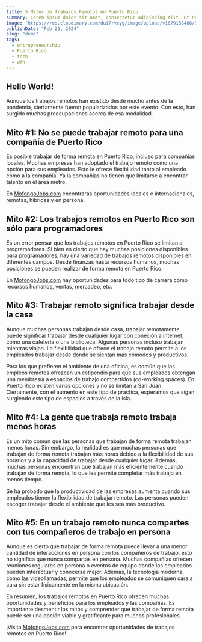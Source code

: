 ```yaml
---
title: 5 Mitos de Trabajos Remotos en Puerto Rico
summary: Lorem ipsum dolor sit amet, consectetur adipiscing elit. Ut non lorem diam. Quisque vulputate nibh sodales eros pretium tincidunt. Aenean porttitor efficitur convallis. Nulla sagittis finibus convallis. Phasellus in fermentum quam, eu egestas tortor. Maecenas ac mollis leo. Integer maximus eu nisl vel sagittis.
image: "https://res.cloudinary.com/dui7rveyg/image/upload/v1679158486/5_Mitos_de_Trabajos_Remotos_en_Puerto_Rico_96dbdcf500.png"
publishDate: "Feb 23, 2024"
slug: "demo"
tags:
  - entrepreneurship
  - Puerto Rico
  - tech
  - wfh
---
```


## Hello World!

Aunque los trabajos remotos han existido desde mucho antes de la pandemia, ciertamente fueron popularizados por este evento. Con esto, han surgido muchas preocupaciones acerca de esa modalidad.

## Mito #1: No se puede trabajar remoto para una compañía de Puerto Rico

Es posible trabajar de forma remota en Puerto Rico, incluso para compañías locales. Muchas empresas han adoptado el trabajo remoto como una opción para sus empleados. Esto le ofrece flexibilidad tanto al empleado como a la compañía. Ya la compañías no tienen que limitarse a encontrar talento en el área metro.

En [MofongoJobs.com](http://mofongojobs.com/) encontrarás oportunidades locales e internacionales, remotas, híbridas y en persona.

## Mito #2: Los trabajos remotos en Puerto Rico son sólo para programadores

Es un error pensar que los trabajos remotos en Puerto Rico se limitan a programadores. Si bien es cierto que hay muchas posiciones disponibles para programadores, hay una variedad de trabajos remotos disponibles en diferentes campos. Desde finanzas hasta recursos humanos, muchas posiciones se pueden realizar de forma remota en Puerto Rico.

En [MofongoJobs.com](http://mofongojobs.com/) hay oportunidades para todo tipo de carrera como recursos humanos, ventas, mercadeo, etc.

## Mito #3: Trabajar remoto significa trabajar desde la casa

Aunque muchas personas trabajan desde casa, trabajar remotamente puede significar trabajar desde cualquier lugar con conexión a internet, como una cafetería o una biblioteca. Algunas personas incluso trabajan mientras viajan. La flexibilidad que ofrece el trabajo remoto permite a los empleados trabajar desde donde se sientan más cómodos y productivos.

Para los que prefieren el ambiente de una oficina, es común que los empleos remotos ofrezcan un estipendio para que sus empleados obtengan una membresía a espacios de trabajo compartidos (co-working spaces). En Puerto Rico existen varias opciones y no se limitan a San Juan. Ciertamente, con el aumento en este tipo de practica, esperamos que sigan surgiendo este tipo de espacios a través de la isla.

## Mito #4: La gente que trabaja remoto trabaja menos horas

Es un mito común que las personas que trabajan de forma remota trabajan menos horas. Sin embargo, la realidad es que muchas personas que trabajan de forma remota trabajan más horas debido a la flexibilidad de sus horarios y a la capacidad de trabajar desde cualquier lugar. Además, muchas personas encuentran que trabajan más eficientemente cuando trabajan de forma remota, lo que les permite completar más trabajo en menos tiempo.

Se ha probado que la productividad de las empresas aumenta cuando sus empleados tienen la flexibilidad de trabajar remoto. Las personas pueden escoger trabajar desde el ambiente que les sea más productivo.

## Mito #5: En un trabajo remoto nunca compartes con tus compañeros de trabajo en persona

Aunque es cierto que trabajar de forma remota puede llevar a una menor cantidad de interacciones en persona con los compañeros de trabajo, esto no significa que nunca compartas en persona. Muchas compañías ofrecen reuniones regulares en persona o eventos de equipo donde los empleados pueden interactuar y conocerse mejor. Además, la tecnología moderna, como las videollamadas, permite que los empleados se comuniquen cara a cara sin estar físicamente en la misma ubicación.

En resumen, los trabajos remotos en Puerto Rico ofrecen muchas oportunidades y beneficios para los empleados y las compañías. Es importante desmentir los mitos y comprender que trabajar de forma remota puede ser una opción viable y gratificante para muchos profesionales.

¡Visita [MofongoJobs.com](http://mofongojobs.com/) para encontrar oportunidades de trabajos remotos en Puerto Rico!
